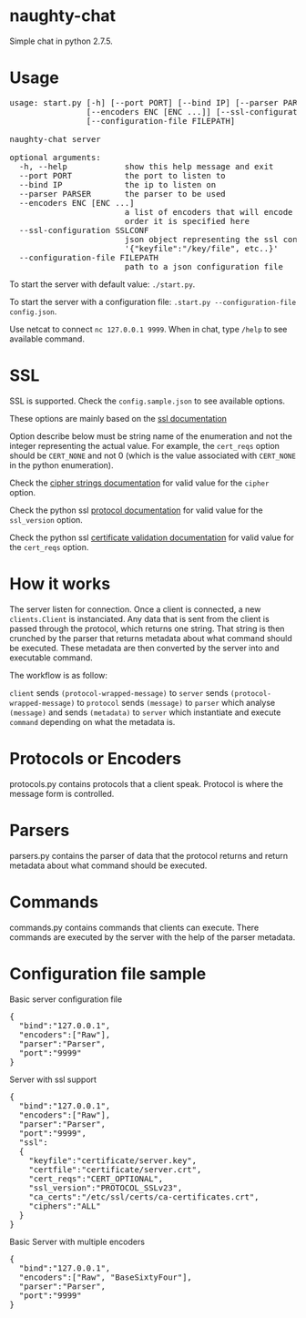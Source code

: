 naughty-chat
============

Simple chat in python 2.7.5.

Usage
=====
<pre>
usage: start.py [-h] [--port PORT] [--bind IP] [--parser PARSER]
                [--encoders ENC [ENC ...]] [--ssl-configuration SSLCONF]
                [--configuration-file FILEPATH]

naughty-chat server

optional arguments:
  -h, --help            show this help message and exit
  --port PORT           the port to listen to
  --bind IP             the ip to listen on
  --parser PARSER       the parser to be used
  --encoders ENC [ENC ...]
                        a list of encoders that will encode the data in the
                        order it is specified here
  --ssl-configuration SSLCONF
                        json object representing the ssl configuration i.e.
                        '{"keyfile":"/key/file", etc..}'
  --configuration-file FILEPATH
                        path to a json configuration file
</pre>
To start the server with default value: `./start.py`.

To start the server with a configuration file: `.start.py --configuration-file config.json`.

Use netcat to connect `nc 127.0.0.1 9999`.
When in chat, type `/help` to see available command.

SSL
===

SSL is supported. Check the `config.sample.json` to see available options.

These options are mainly based on the <a href="http://www.openssl.org/docs/apps/ciphers.html">ssl documentation</a>

Option describe below must be string name of the enumeration and not the integer representing the actual value. 
For example, the `cert_reqs` option should be `CERT_NONE` and not 0 (which is the value associated with `CERT_NONE` in the python enumeration).

Check the <a href="http://www.openssl.org/docs/apps/ciphers.html#CIPHER_STRINGS">cipher strings documentation</a> for valid value for the `cipher` option.

Check the python ssl <a href="http://docs.python.org/2/library/ssl.html#ssl.PROTOCOL_SSLv2">protocol documentation</a> for valid value for the `ssl_version` option.

Check the python ssl <a href="http://docs.python.org/2/library/ssl.html#ssl.CERT_NONE">certificate validation documentation</a> for valid value for the `cert_reqs` option.

How it works
============
The server listen for connection. Once a client is connected, a new `clients.Client` is instanciated. 
Any data that is sent from the client is passed through the protocol, which returns one string. 
That string is then crunched by the parser that returns metadata about what command should be executed. 
These metadata are then converted by the server into and executable command.

The workflow is as follow:

`client` sends `(protocol-wrapped-message)` to `server` sends `(protocol-wrapped-message)` to `protocol` sends `(message)` to `parser` which analyse `(message)` and sends `(metadata)` to `server` which instantiate and execute `command` depending on what the metadata is.

Protocols or Encoders
=====================
protocols.py contains protocols that a client speak. Protocol is where the message form is controlled.

Parsers
=======
parsers.py contains the parser of data that the protocol returns and return metadata about what command should be executed.

Commands
========
commands.py contains commands that clients can execute. There commands are executed by the server with the help of the parser metadata.

Configuration file sample
=========================
Basic server configuration file
<pre>
{
  "bind":"127.0.0.1",
  "encoders":["Raw"],
  "parser":"Parser",
  "port":"9999"
}
</pre>

Server with ssl support
<pre>
{
  "bind":"127.0.0.1",
  "encoders":["Raw"],
  "parser":"Parser",
  "port":"9999",
  "ssl":
  {
    "keyfile":"certificate/server.key",
    "certfile":"certificate/server.crt",
    "cert_reqs":"CERT_OPTIONAL",
    "ssl_version":"PROTOCOL_SSLv23",
    "ca_certs":"/etc/ssl/certs/ca-certificates.crt",
    "ciphers":"ALL"
  }
}
</pre>

Basic Server with multiple encoders
<pre>
{
  "bind":"127.0.0.1",
  "encoders":["Raw", "BaseSixtyFour"],
  "parser":"Parser",
  "port":"9999"
}
</pre>

